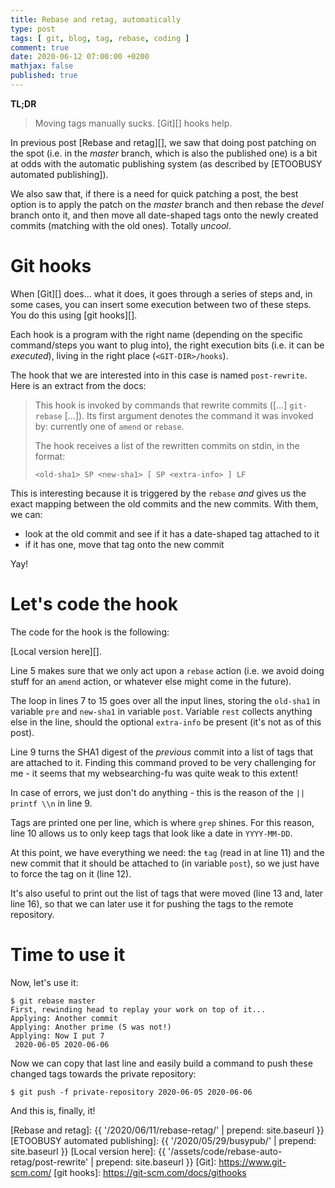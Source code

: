```yaml
---
title: Rebase and retag, automatically
type: post
tags: [ git, blog, tag, rebase, coding ]
comment: true
date: 2020-06-12 07:00:00 +0200
mathjax: false
published: true
---
```


**TL;DR**

> Moving tags manually sucks. [Git][] hooks help.

In previous post [Rebase and retag][], we saw that doing post patching
on the spot (i.e. in the *master* branch, which is also the published
one) is a bit at odds with the automatic publishing system
(as described by [ETOOBUSY automated publishing]). 

We also saw that, if there is a need for quick patching a post, the best
option is to apply the patch on the *master* branch and then rebase the
*devel* branch onto it, and then move all date-shaped tags onto the
newly created commits (matching with the old ones). Totally *uncool*.

# Git hooks

When [Git][] does... what it does, it goes through a series of steps
and, in some cases, you can insert some execution between two of these
steps. You do this using [git hooks][].

Each hook is a program with the right name (depending on the specific
command/steps you want to plug into), the right execution bits (i.e. it
can be *executed*), living in the right place (`<GIT-DIR>/hooks`).

The hook that we are interested into in this case is named
`post-rewrite`. Here is an extract from the docs:

> This hook is invoked by commands that rewrite commits ([...]
> `git-rebase` [...]). Its first argument denotes the command it was
> invoked by: currently one of `amend` or `rebase`.
>
> The hook receives a list of the rewritten commits on stdin, in the
> format:
>
> `<old-sha1> SP <new-sha1> [ SP <extra-info> ] LF`

This is interesting because it is triggered by the `rebase` *and* gives
us the exact mapping between the old commits and the new commits. With
them, we can:

- look at the old commit and see if it has a date-shaped tag attached to
  it
- if it has one, move that tag onto the new commit

Yay!

# Let's code the hook

The code for the hook is the following:

<script src='https://gitlab.com/polettix/notechs/snippets/1984708.js'></script>

[Local version here][].

Line 5 makes sure that we only act upon a `rebase` action (i.e. we avoid
doing stuff for an `amend` action, or whatever else might come in the
future).

The loop in lines 7 to 15 goes over all the input lines, storing the
`old-sha1` in variable `pre` and `new-sha1` in variable `post`. Variable
`rest` collects anything else in the line, should the optional
`extra-info` be present (it's not as of this post).

Line 9 turns the SHA1 digest of the *previous* commit into a list of
tags that are attached to it. Finding this command proved to be very
challenging for me - it seems that my websearching-fu was quite weak to
this extent!

In case of errors, we just don't do anything - this is the reason of the
`|| printf \\n` in line 9.

Tags are printed one per line, which is where `grep` shines. For this
reason, line 10 allows us to only keep tags that look like a date in
`YYYY-MM-DD`.

At this point, we have everything we need: the `ŧag` (read in at line
11) and the new commit that it should be attached to (in variable
`post`), so we just have to force the tag on it (line 12).

It's also useful to print out the list of tags that were moved (line 13
and, later line 16), so that we can later use it for pushing the tags to
the remote repository.

# Time to use it

Now, let's use it:

```shell
$ git rebase master
First, rewinding head to replay your work on top of it...
Applying: Another commit
Applying: Another prime (5 was not!)
Applying: Now I put 7
 2020-06-05 2020-06-06
```

Now we can copy that last line and easily build a command to push these
changed tags towards the private repository:

```shell
$ git push -f private-repository 2020-06-05 2020-06-06
```

And this is, finally, it!


[Rebase and retag]: {{ '/2020/06/11/rebase-retag/' | prepend: site.baseurl }}
[ETOOBUSY automated publishing]: {{ '/2020/05/29/busypub/'  | prepend: site.baseurl }}
[Local version here]: {{ '/assets/code/rebase-auto-retag/post-rewrite' | prepend: site.baseurl }}
[Git]: https://www.git-scm.com/
[git hooks]: https://git-scm.com/docs/githooks
